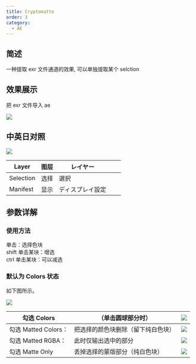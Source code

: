 ```yaml
---
title: Cryptomatte
order: 3
category:
  - AE
---
```


## 简述

一种提取 exr 文件通道的效果, 可以单独提取某个 selction

## 效果展示

把 exr 文件导入 ae

![](https://mir.yuelili.com/wp-content/uploads/user/AE/effects/list/3D-Channel-cryptomatte-0.png)

## 中英日对照

![](https://mir.yuelili.com/wp-content/uploads/user/AE/effects/AE-Effects-3D-Channel-cryptomatte_cn.png)

| Layer     | 图层 | レイヤー         |     |     |
| --------- | ---- | ---------------- | --- | --- |
| Selection | 选择 | 選択             |     |     |
| Manifest  | 显示 | ディスプレイ設定 |     |     |

## 参数详解

### 使用方法

单击：选择色块  
shift 单击某块：增选  
ctrl 单击某块：可以减选

### 默认为 Colors 状态

如下图所示。

![](https://mir.yuelili.com/wp-content/uploads/user/AE/effects/list/3D-Channel-cryptomatte-2.png)

| 勾选 Colors          | （单击圆球部分时）                 | ![](https://mir.yuelili.com/wp-content/uploads/user/AE/effects/list/3D-Channel-cryptomatte-1.png) |
| -------------------- | ---------------------------------- | ------------------------------------------------------------------------------------------------- |
| 勾选 Matted Colors： | 把选择的颜色块删除（留下纯白色块） | ![](https://mir.yuelili.com/wp-content/uploads/user/AE/effects/list/3D-Channel-cryptomatte-3.png) |
| 勾选 Matted RGBA：   | 此时仅输出选中的部分               | ![](https://mir.yuelili.com/wp-content/uploads/user/AE/effects/list/3D-Channel-cryptomatte-4.png) |
| 勾选 Matte Only      | 丢掉选择的蒙版部分（纯白色块）     | ![](https://mir.yuelili.com/wp-content/uploads/user/AE/effects/list/3D-Channel-cryptomatte-5.png) |
